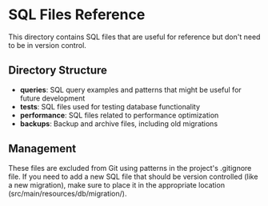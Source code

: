 # SQL Files Reference

This directory contains SQL files that are useful for reference but don't need to be in version control.

## Directory Structure

- **queries**: SQL query examples and patterns that might be useful for future development
- **tests**: SQL files used for testing database functionality
- **performance**: SQL files related to performance optimization
- **backups**: Backup and archive files, including old migrations

## Management

These files are excluded from Git using patterns in the project's .gitignore file.
If you need to add a new SQL file that should be version controlled (like a new migration),
make sure to place it in the appropriate location (src/main/resources/db/migration/).
